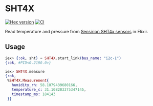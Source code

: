 # SHT4X

[![Hex version](https://img.shields.io/hexpm/v/sht4x.svg "Hex version")](https://hex.pm/packages/sht4x)
[![CI](https://github.com/mnishiguchi/sht4x/actions/workflows/ci.yml/badge.svg?branch=main)](https://github.com/mnishiguchi/sht4x/actions/workflows/ci.yml)

Read temperature and pressure from [Sensirion SHT4x
sensors](https://www.sensirion.com/en/environmental-sensors) in Elixir.

## Usage

```elixir
iex> {:ok, sht} = SHT4X.start_link(bus_name: "i2c-1")
{:ok, #PID<0.2190.0>}

iex> SHT4X.measure
{:ok,
 %SHT4X.Measurement{
   humidity_rh: 58.1079439680166,
   temperature_c: 31.108203375347145,
   timestamp_ms: 184143
 }}
```
